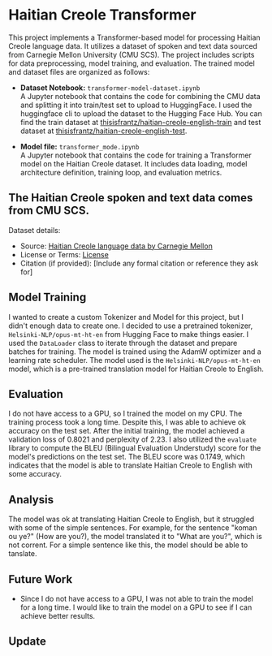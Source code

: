 # Haitian Creole Transformer

This project implements a Transformer-based model for processing Haitian Creole language data. It utilizes a dataset of spoken and text data sourced from Carnegie Mellon University (CMU SCS). The project includes scripts for data preprocessing, model training, and evaluation. The trained model and dataset files are organized as follows:

- **Dataset Notebook:** `transformer-model-dataset.ipynb`  
  A Jupyter notebook that contains the code for combining the CMU data and splitting it into train/test set to upload to HuggingFace. I used the 
  huggingface cli to upload the dataset to the Hugging Face Hub. You can find the train dataset at [thisisfrantz/haitian-creole-english-train](https://huggingface.co/datasets/thisisfrantz/haitian-creole-english-train) and test dataset at [thisisfrantz/haitian-creole-english-test](https://huggingface.co/datasets/thisisfrantz/haitian-creole-english-test).
  

- **Model file:** `transformer_mode.ipynb`  
    A Jupyter notebook that contains the code for training a Transformer model on the Haitian Creole dataset. It includes data loading, model architecture definition, training loop, and evaluation metrics. 

## The Haitian Creole spoken and text data comes from CMU SCS.
Dataset details:
- Source: [Haitian Creole language data by Carnegie Mellon](http://www.speech.cs.cmu.edu/haitian/)
- License or Terms: [License](http://www.speech.cs.cmu.edu/haitian/COPYING)
- Citation (if provided): [Include any formal citation or reference they ask for]

## Model Training
I wanted to create a custom Tokenizer and Model for this project, but I didn't enough
data to create one. I decided to use a pretrained tokenizer,  `Helsinki-NLP/opus-mt-ht-en` from Hugging Face to make things easier. I used the `DataLoader` class to iterate through the dataset and prepare batches for training. The model is trained using the AdamW optimizer and a learning rate scheduler. The model used is the `Helsinki-NLP/opus-mt-ht-en` model, which is a pre-trained translation model for Haitian Creole to English.

## Evaluation
I do not have access to a GPU, so I trained the model on my CPU. The training process took a long time. Despite this, I was able to achieve ok accuracy on the test set. After the initial training, the model achieved a validation loss of 0.8021 and perplexity of 2.23. I also utilized the `evaluate` library to compute the BLEU (Bilingual Evaluation Understudy) score for the model's predictions on the test set. The BLEU score was 0.1749, which indicates that the model is able to translate Haitian Creole to English with some accuracy.

## Analysis
The model was ok at translating Haitian Creole to English, but it struggled with some of the simple sentences. For example, for the sentence "koman ou ye?" (How are you?), the model translated it to "What are you?", which is not corrent. For a simple sentence like this, the model should be able to tanslate.

## Future Work
- Since I do not have access to a GPU, I was not able to train the model for a long time. I would like to train the model on a GPU to see if I can achieve better results.

## Update